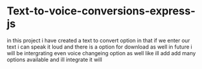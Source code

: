 # Text-to-voice-conversions-express-js
in this project i have created a text to convert option in that if we enter our text i can speak it loud and there is a option for download as well in future i will be intergrating even voice changeing option as well like ill add add many options available and ill integrate it will   
